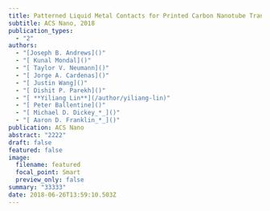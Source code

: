 ```yaml
---
title: Patterned Liquid Metal Contacts for Printed Carbon Nanotube Transistors
subtitle: ACS Nano, 2018
publication_types:
  - "2"
authors:
  - "[Joseph B. Andrews]()"
  - "[ Kunal Mondal]()"
  - "[ Taylor V. Neumann]()"
  - "[ Jorge A. Cardenas]()"
  - "[ Justin Wang]()"
  - "[ Dishit P. Parekh]()"
  - "[ **Yiliang Lin**](/author/yiliang-lin)"
  - "[ Peter Ballentine]()"
  - "[ Michael D. Dickey_*_]()"
  - "[ Aaron D. Franklin_*_]()"
publication: ACS Nano
abstract: "2222"
draft: false
featured: false
image:
  filename: featured
  focal_point: Smart
  preview_only: false
summary: "33333"
date: 2018-06-26T13:59:10.503Z
---
```

